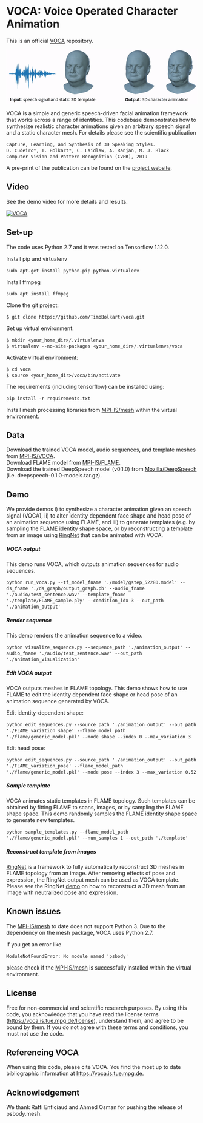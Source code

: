# VOCA: Voice Operated Character Animation

This is an official [VOCA](https://voca.is.tue.mpg.de) repository.

<p align="center"> 
<img src="gif/speech_driven_animation.gif">
</p>

VOCA is a simple and generic speech-driven facial animation framework that works across a range of identities. This codebase demonstrates how to synthesize realistic character animations given an arbitrary speech signal and a static character mesh. For details please see the scientific publication

```
Capture, Learning, and Synthesis of 3D Speaking Styles.
D. Cudeiro*, T. Bolkart*, C. Laidlaw, A. Ranjan, M. J. Black
Computer Vision and Pattern Recognition (CVPR), 2019
```

A pre-print of the publication can be found on the [project website](https://voca.is.tue.mpg.de).

## Video

See the demo video for more details and results.

[![VOCA](https://img.youtube.com/vi/XceCxf_GyW4/0.jpg)](https://youtu.be/XceCxf_GyW4)

## Set-up

The code uses Python 2.7 and it was tested on Tensorflow 1.12.0.

Install pip and virtualenv
```
sudo apt-get install python-pip python-virtualenv
```

Install ffmpeg
```
sudo apt install ffmpeg
```

Clone the git project:
```
$ git clone https://github.com/TimoBolkart/voca.git
```

Set up virtual environment:
```
$ mkdir <your_home_dir>/.virtualenvs
$ virtualenv --no-site-packages <your_home_dir>/.virtualenvs/voca
```

Activate virtual environment:
```
$ cd voca
$ source <your_home_dir>/voca/bin/activate
```

The requirements (including tensorflow) can be installed using:
```
pip install -r requirements.txt
```

Install mesh processing libraries from [MPI-IS/mesh](https://github.com/MPI-IS/mesh) within the virtual environment.


## Data

Download the trained VOCA model, audio sequences, and template meshes from [MPI-IS/VOCA](https://voca.is.tue.mpg.de).<br/>
Download FLAME model from [MPI-IS/FLAME](http://flame.is.tue.mpg.de/).<br/>
Download the trained DeepSpeech model (v0.1.0) from [Mozilla/DeepSpeech](https://github.com/mozilla/DeepSpeech/releases/tag/v0.1.0) (i.e. deepspeech-0.1.0-models.tar.gz).

## Demo

We provide demos i) to synthesize a character animation given an speech signal (VOCA), ii) to alter identity dependent face shape and head pose of an animation sequence using FLAME, and iii) to generate templates (e.g. by sampling the [FLAME](http://flame.is.tue.mpg.de/) identity shape space, or by reconstructing a template from an image using [RingNet](https://github.com/soubhiksanyal/RingNet) that can be animated with VOCA. 

##### VOCA output

This demo runs VOCA, which outputs animation sequences for audio sequences.
```
python run_voca.py --tf_model_fname './model/gstep_52280.model' --ds_fname './ds_graph/output_graph.pb' --audio_fname './audio/test_sentence.wav' --template_fname './template/FLAME_sample.ply' --condition_idx 3 --out_path './animation_output'
```

##### Render sequence

This demo renders the animation sequence to a video.
```
python visualize_sequence.py --sequence_path './animation_output' --audio_fname './audio/test_sentence.wav' --out_path './animation_visualization'
```

##### Edit VOCA output

VOCA outputs meshes in FLAME topology. This demo shows how to use FLAME to edit the identity dependent face shape or head pose of an animation sequence generated by VOCA.

Edit identity-dependent shape:
```
python edit_sequences.py --source_path './animation_output' --out_path './FLAME_variation_shape' --flame_model_path  './flame/generic_model.pkl' --mode shape --index 0 --max_variation 3
```

Edit head pose:
```
python edit_sequences.py --source_path './animation_output' --out_path './FLAME_variation_pose' --flame_model_path  './flame/generic_model.pkl' --mode pose --index 3 --max_variation 0.52
```

##### Sample template

VOCA animates static templates in FLAME topology. Such templates can be obtained by fitting FLAME to scans, images, or by sampling the FLAME shape space. This demo randomly samples the FLAME identity shape space to generate new templates.
```
python sample_templates.py --flame_model_path './flame/generic_model.pkl' --num_samples 1 --out_path './template'
```

##### Reconstruct template from images

[RingNet](https://ringnet.is.tue.mpg.de/) is a framework to fully automatically reconstruct 3D meshes in FLAME topology from an image. After removing effects of pose and expression, the RingNet output mesh can be used as VOCA template. Please see the RingNet [demo](https://github.com/soubhiksanyal/RingNet) on how to reconstruct a 3D mesh from an image with neutralized pose and expression.

## Known issues

The [MPI-IS/mesh](https://github.com/MPI-IS/mesh) to date does not support Python 3. Due to the dependency on the mesh package, VOCA uses Python 2.7.

If you get an error like
```
ModuleNotFoundError: No module named 'psbody'
```
please check if the [MPI-IS/mesh](https://github.com/MPI-IS/mesh) is successfully installed within the virtual environment.

## License

Free for non-commercial and scientific research purposes. By using this code, you acknowledge that you have read the license terms (https://voca.is.tue.mpg.de/license), understand them, and agree to be bound by them. If you do not agree with these terms and conditions, you must not use the code.


## Referencing VOCA

When using this code, please cite VOCA. You find the most up to date bibliographic information at https://voca.is.tue.mpg.de.


## Acknowledgement

We thank Raffi Enficiaud and Ahmed Osman for pushing the release of psbody.mesh.









